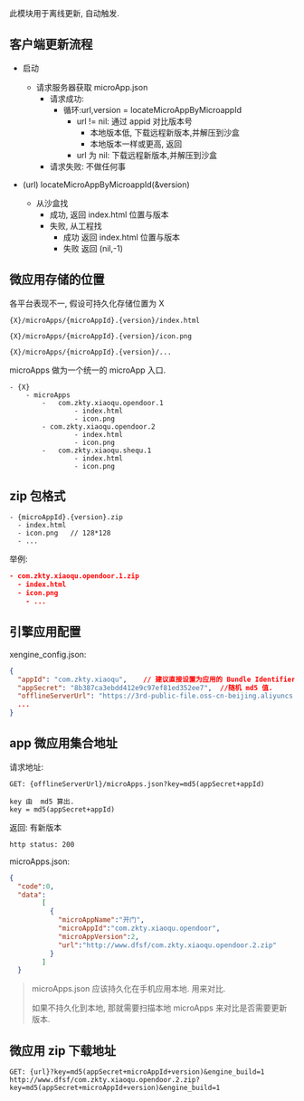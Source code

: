 
此模块用于离线更新, 自动触发.

## 客户端更新流程

 - 启动
   - 请求服务器获取 microApp.json
     - 请求成功:
       - 循环:url,version = locateMicroAppByMicroappId
         - url != nil: 通过 appid 对比版本号
           - 本地版本低, 下载远程新版本,并解压到沙盒
           - 本地版本一样或更高, 返回
         - url 为 nil: 下载远程新版本,并解压到沙盒
     - 请求失败: 不做任何事



 - (url) locateMicroAppByMicroappId(&version)
   - 从沙盒找
     - 成功, 返回 index.html 位置与版本
     - 失败, 从工程找
       - 成功 返回 index.html 位置与版本
       - 失败 返回 (nil,-1)



## 微应用存储的位置

各平台表现不一, 假设可持久化存储位置为 X

```
{X}/microApps/{microAppId}.{version}/index.html

{X}/microApps/{microAppId}.{version}/icon.png

{X}/microApps/{microAppId}.{version}/...
```



microApps 做为一个统一的 microApp 入口.

```
- {X}
	- microApps
		-	com.zkty.xiaoqu.opendoor.1
				- index.html
				- icon.png
		- com.zkty.xiaoqu.opendoor.2
				- index.html
				- icon.png
		-	com.zkty.xiaoqu.shequ.1
				- index.html
				- icon.png
```







## zip 包格式

```
- {microAppId}.{version}.zip
  - index.html
  - icon.png   // 128*128
  - ...
```

举例:

``` json
- com.zkty.xiaoqu.opendoor.1.zip
  - index.html
  - icon.png
	- ...
```



## 引擎应用配置

xengine_config.json:

``` json
{
  "appId": "com.zkty.xiaoqu",    // 建议直接设置为应用的 Bundle Identifier
  "appSecret": "8b387ca3ebdd412e9c97ef81ed352ee7",  //随机 md5 值.
  "offlineServerUrl": "https://3rd-public-file.oss-cn-beijing.aliyuncs.com"  //服务器地址,
  ...
}
```

 

## app 微应用集合地址

请求地址:

```
GET: {offlineServerUrl}/microApps.json?key=md5(appSecret+appId)
```



```
key 由  md5 算出. 
key = md5(appSecret+appId)
```

返回: 有新版本

```
http status: 200
```

microApps.json:

``` json
{
  "code":0,
  "data":
        [
          {
            "microAppName":"开门",
            "microAppId":"com.zkty.xiaoqu.opendoor",
            "microAppVersion":2,
            "url":"http://www.dfsf/com.zkty.xiaoqu.opendoor.2.zip"
          }
        ]
  }
```

 

> microApps.json 应该持久化在手机应用本地. 用来对比. 
>
> 如果不持久化到本地, 那就需要扫描本地 microApps 来对比是否需要更新版本.





## 微应用 zip 下载地址

```
GET: {url}?key=md5(appSecret+microAppId+version)&engine_build=1
http://www.dfsf/com.zkty.xiaoqu.opendoor.2.zip?key=md5(appSecret+microAppId+version)&engine_build=1

```

 




